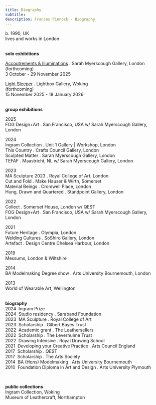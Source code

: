 ```yaml
---
title: Biography
subtitle: 
description: Frances Pinnock - Biography
---  
```

b. 1990, UK  
lives and works in London  
<br />  

**solo exhibitions**  
  
[Accoutrements & Illuminations](https://www.sarahmyerscough.com/exhibitions/70-frances-pinnock-solo-show-gallery-solo-show-2025/) . Sarah Myerscough Gallery, London  
(forthcoming)  
3 October - 29 November 2025

[Light Sleeper](https://www.thelightbox.org.uk/whats-on/frances-pinnock-light-sleeper) . Lightbox Gallery, Woking  
(forthcoming)  
15 November 2025 - 18 January 2026  
<br /> 

**group exhibitions**  

2025  
FOG Design+Art . San Francisco, USA w/ Sarah Myerscough Gallery, London  

2024  
Ingram Collection . Unit 1 Gallery | Workshop, London  
This Country . Crafts Council Gallery, London  
Sculpted Matter . Sarah Myerscough Gallery, London  
TEFAF . Maastricht, NL w/ Sarah Myerscough Gallery, London  

2023  
MA Sculpture 2023 . Royal College of Art, London  
Cut and Fold . Make Hauser & Wirth, Somerset  
Material Beings . Cromwell Place, London  
Hung, Drawn and Quartered . Standpoint Gallery, London    

2022    
Collect . Somerset House, London  w/ QEST  
FOG Design+Art . San Francisco, USA w/ Sarah Myerscough Gallery, London  

2021  
Future Heritage . Olympia, London  
Welding Cultures . SoShiro Gallery, London  
Artefact . Design Centre Chelsea Harbour, London  

2019  
Messums, London & Wiltshire  

2014  
BA Modelmaking Degree show . Arts University Bournemouth, London  

2013  
World of Wearable Art, Wellington  
<br />  

**biography**  
2024&nbsp;&nbsp;Ingram Prize  
2024&nbsp;&nbsp;Studio residency . Saraband Foundation  
2023&nbsp;&nbsp;MA Sculpture . Royal College of Art   
2023&nbsp;&nbsp;Scholarship . Gilbert Bayes Trust  
2022&nbsp;&nbsp;Academic grant . The Leathersellers  
2022&nbsp;&nbsp;Scholarship . The Leverhulme Trust    
2022&nbsp;&nbsp;Drawing Intensive . Royal Drawing School  
2021&nbsp;&nbsp;Developing your Creative Practice . Arts Council England  
2017&nbsp;&nbsp;Scholarship . QEST  
2017&nbsp;&nbsp;Scholarship . The Arts Society  
2014&nbsp;&nbsp;BA (Hons) Modelmaking . Arts University Bournemouth  
2010&nbsp;&nbsp;Foundation Diploma in Art and Design . Arts University Plymouth  

<br />  

**public collections**  
Ingram Collection, Woking  
Museum of Leathercraft, Northampton  
<br />

 









  










 



  










 











